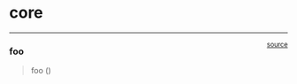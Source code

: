 # core


<!-- WARNING: THIS FILE WAS AUTOGENERATED! DO NOT EDIT! -->

------------------------------------------------------------------------

<a
href="https://github.com/nmaghel-arch/my_gantt/blob/main/my_gantt/core.py#L9"
target="_blank" style="float:right; font-size:smaller">source</a>

### foo

>  foo ()
